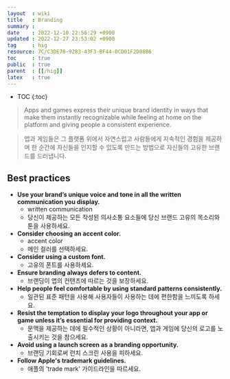 ```yaml
---
layout  : wiki
title   : Branding 
summary :
date    : 2022-12-10 22:56:29 +0900
updated : 2022-12-27 23:53:02 +0900
tag     : hig 
resource: 7C/C3DE70-9283-43F3-BF44-0CD01F2D08B6
toc     : true
public  : true
parent  : [[/hig]]
latex   : true
---
```

* TOC
{:toc}

> Apps and games express their unique brand identity in ways that make them instantly recognizable while feeling at home on the platform and giving people a consistent experience.

> 앱과 게임들은 그 플랫폼 위에서 자연스럽고 사람들에게 지속적인 경험을 제공하며 한 순간에 자신들을 인지할 수 있도록 만드는 방법으로 자신들의 고유한 브랜드를 드러냅니다.

## Best practices

- **Use your brand’s unique voice and tone in all the written communication you display.**
	- written communication
	- 당신이 제공하는 모든 작성된 의사소통 요소들에 당신 브랜드 고유의 목소리와 톤을 사용하세요.
- **Consider choosing an accent color.**
	- accent color
	- 메인 컬러를 선택하세요.
- **Consider using a custom font.**
	- 고유의 폰트를 사용하세요.
- **Ensure branding always defers to content.**
	- 브랜딩이 앱의 컨탠츠에 따르는 것을 보장하세요.
- **Help people feel comfortable by using standard patterns consistently.**
	- 일관된 표준 패턴을 사용해 사용자들이 사용하는 데에 편한함을 느끼도록 하세요.
- **Resist the temptation to display your logo throughout your app or game unless it’s essential for providing context.**
	- 문맥을 제공하는 데에 필수적인 상황이 아니라면, 앱과 게임에 당신의 로고를 노출시키는 것을 참으세요.
- **Avoid using a launch screen as a branding opportunity.**
	- 브랜딩 기회로써 런치 스크린 사용을 피하세요.
- **Follow Apple's trademark guidelines.**
	- 애플의 'trade mark' 가이드라인을 따르세요.

